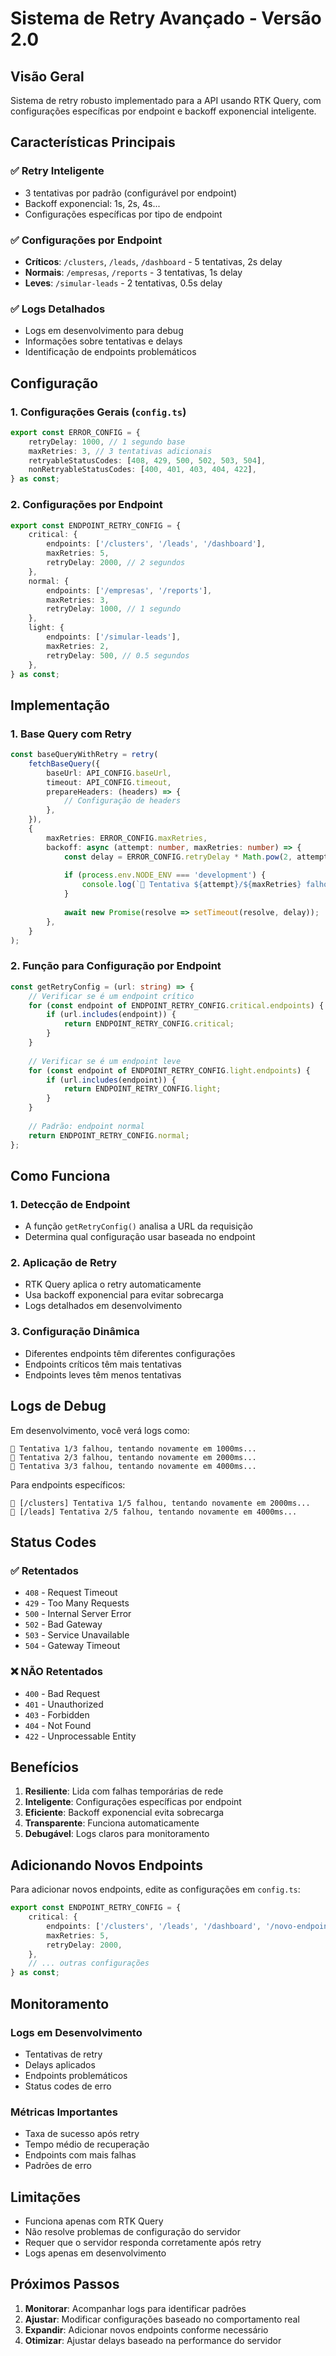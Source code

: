 # Sistema de Retry Avançado - Versão 2.0

## Visão Geral

Sistema de retry robusto implementado para a API usando RTK Query, com configurações específicas por endpoint e backoff exponencial inteligente.

## Características Principais

### ✅ **Retry Inteligente**
- 3 tentativas por padrão (configurável por endpoint)
- Backoff exponencial: 1s, 2s, 4s...
- Configurações específicas por tipo de endpoint

### ✅ **Configurações por Endpoint**
- **Críticos**: `/clusters`, `/leads`, `/dashboard` - 5 tentativas, 2s delay
- **Normais**: `/empresas`, `/reports` - 3 tentativas, 1s delay  
- **Leves**: `/simular-leads` - 2 tentativas, 0.5s delay

### ✅ **Logs Detalhados**
- Logs em desenvolvimento para debug
- Informações sobre tentativas e delays
- Identificação de endpoints problemáticos

## Configuração

### 1. Configurações Gerais (`config.ts`)

```typescript
export const ERROR_CONFIG = {
    retryDelay: 1000, // 1 segundo base
    maxRetries: 3, // 3 tentativas adicionais
    retryableStatusCodes: [408, 429, 500, 502, 503, 504],
    nonRetryableStatusCodes: [400, 401, 403, 404, 422],
} as const;
```

### 2. Configurações por Endpoint

```typescript
export const ENDPOINT_RETRY_CONFIG = {
    critical: {
        endpoints: ['/clusters', '/leads', '/dashboard'],
        maxRetries: 5,
        retryDelay: 2000, // 2 segundos
    },
    normal: {
        endpoints: ['/empresas', '/reports'],
        maxRetries: 3,
        retryDelay: 1000, // 1 segundo
    },
    light: {
        endpoints: ['/simular-leads'],
        maxRetries: 2,
        retryDelay: 500, // 0.5 segundos
    },
} as const;
```

## Implementação

### 1. Base Query com Retry

```typescript
const baseQueryWithRetry = retry(
    fetchBaseQuery({
        baseUrl: API_CONFIG.baseUrl,
        timeout: API_CONFIG.timeout,
        prepareHeaders: (headers) => {
            // Configuração de headers
        },
    }),
    {
        maxRetries: ERROR_CONFIG.maxRetries,
        backoff: async (attempt: number, maxRetries: number) => {
            const delay = ERROR_CONFIG.retryDelay * Math.pow(2, attempt - 1);
            
            if (process.env.NODE_ENV === 'development') {
                console.log(`🔄 Tentativa ${attempt}/${maxRetries} falhou, tentando novamente em ${delay}ms...`);
            }
            
            await new Promise(resolve => setTimeout(resolve, delay));
        },
    }
);
```

### 2. Função para Configuração por Endpoint

```typescript
const getRetryConfig = (url: string) => {
    // Verificar se é um endpoint crítico
    for (const endpoint of ENDPOINT_RETRY_CONFIG.critical.endpoints) {
        if (url.includes(endpoint)) {
            return ENDPOINT_RETRY_CONFIG.critical;
        }
    }
    
    // Verificar se é um endpoint leve
    for (const endpoint of ENDPOINT_RETRY_CONFIG.light.endpoints) {
        if (url.includes(endpoint)) {
            return ENDPOINT_RETRY_CONFIG.light;
        }
    }
    
    // Padrão: endpoint normal
    return ENDPOINT_RETRY_CONFIG.normal;
};
```

## Como Funciona

### 1. **Detecção de Endpoint**
- A função `getRetryConfig()` analisa a URL da requisição
- Determina qual configuração usar baseada no endpoint

### 2. **Aplicação de Retry**
- RTK Query aplica o retry automaticamente
- Usa backoff exponencial para evitar sobrecarga
- Logs detalhados em desenvolvimento

### 3. **Configuração Dinâmica**
- Diferentes endpoints têm diferentes configurações
- Endpoints críticos têm mais tentativas
- Endpoints leves têm menos tentativas

## Logs de Debug

Em desenvolvimento, você verá logs como:

```
🔄 Tentativa 1/3 falhou, tentando novamente em 1000ms...
🔄 Tentativa 2/3 falhou, tentando novamente em 2000ms...
🔄 Tentativa 3/3 falhou, tentando novamente em 4000ms...
```

Para endpoints específicos:
```
🔄 [/clusters] Tentativa 1/5 falhou, tentando novamente em 2000ms...
🔄 [/leads] Tentativa 2/5 falhou, tentando novamente em 4000ms...
```

## Status Codes

### ✅ **Retentados**
- `408` - Request Timeout
- `429` - Too Many Requests
- `500` - Internal Server Error
- `502` - Bad Gateway
- `503` - Service Unavailable
- `504` - Gateway Timeout

### ❌ **NÃO Retentados**
- `400` - Bad Request
- `401` - Unauthorized
- `403` - Forbidden
- `404` - Not Found
- `422` - Unprocessable Entity

## Benefícios

1. **Resiliente**: Lida com falhas temporárias de rede
2. **Inteligente**: Configurações específicas por endpoint
3. **Eficiente**: Backoff exponencial evita sobrecarga
4. **Transparente**: Funciona automaticamente
5. **Debugável**: Logs claros para monitoramento

## Adicionando Novos Endpoints

Para adicionar novos endpoints, edite as configurações em `config.ts`:

```typescript
export const ENDPOINT_RETRY_CONFIG = {
    critical: {
        endpoints: ['/clusters', '/leads', '/dashboard', '/novo-endpoint-critico'],
        maxRetries: 5,
        retryDelay: 2000,
    },
    // ... outras configurações
} as const;
```

## Monitoramento

### Logs em Desenvolvimento
- Tentativas de retry
- Delays aplicados
- Endpoints problemáticos
- Status codes de erro

### Métricas Importantes
- Taxa de sucesso após retry
- Tempo médio de recuperação
- Endpoints com mais falhas
- Padrões de erro

## Limitações

- Funciona apenas com RTK Query
- Não resolve problemas de configuração do servidor
- Requer que o servidor responda corretamente após retry
- Logs apenas em desenvolvimento

## Próximos Passos

1. **Monitorar**: Acompanhar logs para identificar padrões
2. **Ajustar**: Modificar configurações baseado no comportamento real
3. **Expandir**: Adicionar novos endpoints conforme necessário
4. **Otimizar**: Ajustar delays baseado na performance do servidor
